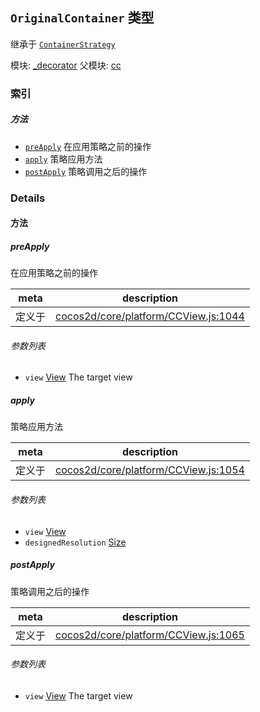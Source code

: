 ## `OriginalContainer` 类型

继承于 [`ContainerStrategy`](ContainerStrategy.md)


模块: [_decorator](../modules/_decorator.md)
父模块: [cc](../modules/cc.md)






### 索引



##### 方法

  - [`preApply`](#preapply) 在应用策略之前的操作
  - [`apply`](#apply) 策略应用方法
  - [`postApply`](#postapply) 策略调用之后的操作



### Details




<!-- Method Block -->
#### 方法


##### preApply

在应用策略之前的操作

| meta | description |
|------|-------------|
| 定义于 | [cocos2d/core/platform/CCView.js:1044](https://github.com/cocos-creator/engine/blob/8bf4522a6d43b53258219983aabd728909ce24ca/cocos2d/core/platform/CCView.js#L1044) |

###### 参数列表
- `view` <a href="../classes/View.html" class="crosslink">View</a> The target view


##### apply

策略应用方法

| meta | description |
|------|-------------|
| 定义于 | [cocos2d/core/platform/CCView.js:1054](https://github.com/cocos-creator/engine/blob/8bf4522a6d43b53258219983aabd728909ce24ca/cocos2d/core/platform/CCView.js#L1054) |

###### 参数列表
- `view` <a href="../classes/View.html" class="crosslink">View</a> 
- `designedResolution` <a href="../classes/Size.html" class="crosslink">Size</a> 


##### postApply

策略调用之后的操作

| meta | description |
|------|-------------|
| 定义于 | [cocos2d/core/platform/CCView.js:1065](https://github.com/cocos-creator/engine/blob/8bf4522a6d43b53258219983aabd728909ce24ca/cocos2d/core/platform/CCView.js#L1065) |

###### 参数列表
- `view` <a href="../classes/View.html" class="crosslink">View</a> The target view



